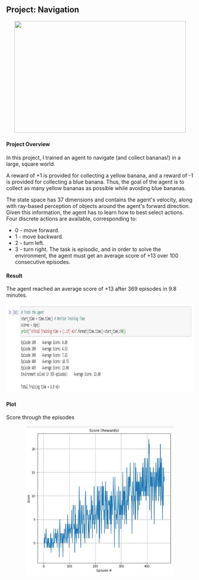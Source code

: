 ## Project: Navigation 

<p align="center">
  <img width="460" height="300" src="https://video.udacity-data.com/topher/2018/June/5b1ab4b0_banana/banana.gif">
</p>

#### Project Overview
In this project, I trained an agent to navigate (and collect bananas!) in a large, square world.

A reward of +1 is provided for collecting a yellow banana, and a reward of -1 is provided for collecting a blue banana. Thus, the goal of the agent is to collect as many yellow bananas as possible while avoiding blue bananas.

The state space has 37 dimensions and contains the agent's velocity, along with ray-based perception of objects around the agent's forward direction. Given this information, the agent has to learn how to best select actions. Four discrete actions are available, corresponding to:

- 0 - move forward.
- 1 - move backward.
- 2 - turn left.
- 3 - turn right.
The task is episodic, and in order to solve the environment, the agent must get an average score of +13 over 100 consecutive episodes.

#### Result

The agent reached an average score of +13 after 369 episodes in 9.8 minutes.

<p align="center">
  <img width="1092" height="239" src="https://raw.githubusercontent.com/kennydukor/DEEP-REINFORCEMENT-LEARNING-NANODEGREE/master/Navigation%20Project/number_episodes.jpg">
</p>

#### Plot

Score through the episodes
<p align="center">
  <img width="399" height="401" src="https://raw.githubusercontent.com/kennydukor/DEEP-REINFORCEMENT-LEARNING-NANODEGREE/master/Navigation%20Project/plot.jpg">
</p>
